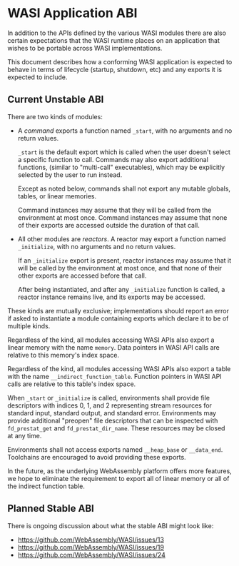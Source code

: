 WASI Application ABI
====================

In addition to the APIs defined by the various WASI modules there
are also certain expectations that the WASI runtime places on an application
that wishes to be portable across WASI implementations.

This document describes how a conforming WASI application is expected to behave
in terms of lifecycle (startup, shutdown, etc) and any exports it is expected to
include.

Current Unstable ABI
--------------------

There are two kinds of modules:

 - A *command* exports a function named `_start`, with no arguments and no return
   values.

   `_start` is the default export which is called when the user doesn't select a
   specific function to call. Commands may also export additional functions,
   (similar to "multi-call" executables), which may be explicitly selected by the
   user to run instead.

   Except as noted below, commands shall not export any mutable globals, tables,
   or linear memories.

   Command instances may assume that they will be called from the environment
   at most once. Command instances may assume that none of their exports are
   accessed outside the duration of that call.

 - All other modules are *reactors*. A reactor may export a function named
   `_initialize`, with no arguments and no return values.

   If an `_initialize` export is present, reactor instances may assume that it
   will be called by the environment at most once, and that none of their
   other exports are accessed before that call.

   After being instantiated, and after any `_initialize` function is called,
   a reactor instance remains live, and its exports may be accessed.

These kinds are mutually exclusive; implementations should report an error if
asked to instantiate a module containing exports which declare it to be of
multiple kinds.

Regardless of the kind, all modules accessing WASI APIs also export a linear
memory with the name `memory`. Data pointers in WASI API calls are relative to
this memory's index space.

Regardless of the kind, all modules accessing WASI APIs also export a table
with the name `__indirect_function_table`. Function pointers in WASI API calls
are relative to this table's index space.

When `_start` or `_initialize` is called, environments shall provide file
descriptors with indices 0, 1, and 2 representing stream resources for
standard input, standard output, and standard error. Environments may provide
additional "preopen" file descriptors that can be inspected with
`fd_prestat_get` and `fd_prestat_dir_name`. These resources may be closed at
any time.

Environments shall not access exports named `__heap_base` or `__data_end`.
Toolchains are encouraged to avoid providing these exports.

In the future, as the underlying WebAssembly platform offers more features,
we hope to eliminate the requirement to export all of linear memory or all of
the indirect function table.

Planned Stable ABI
------------------

There is ongoing discussion about what the stable ABI might look like:

- https://github.com/WebAssembly/WASI/issues/13
- https://github.com/WebAssembly/WASI/issues/19
- https://github.com/WebAssembly/WASI/issues/24
